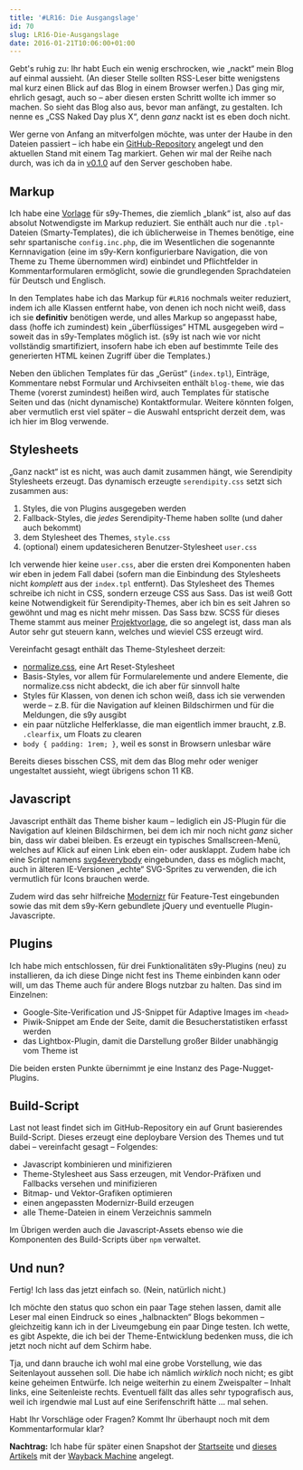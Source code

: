 ```yaml
---
title: '#LR16: Die Ausgangslage'
id: 70
slug: LR16-Die-Ausgangslage
date: 2016-01-21T10:06:00+01:00
---
```


Gebt's ruhig zu: Ihr habt Euch ein wenig erschrocken, wie „nackt“ mein Blog auf einmal aussieht. (An dieser Stelle sollten RSS-Leser bitte wenigstens mal kurz einen Blick auf das Blog in einem Browser werfen.) Das ging mir, ehrlich gesagt, auch so – aber diesen ersten Schritt wollte ich immer so machen. So sieht das Blog also aus, bevor man anfängt, zu gestalten. Ich nenne es „CSS Naked Day plus X“, denn _ganz_ nackt ist es eben doch nicht.

Wer gerne von Anfang an mitverfolgen möchte, was unter der Haube in den Dateien passiert – ich habe ein [GitHub-Repository](https://github.com/yellowled/blog-theme) angelegt und den aktuellen Stand mit einem Tag markiert. Gehen wir mal der Reihe nach durch, was ich da in [v0.1.0](https://github.com/yellowled/blog-theme/releases/tag/v0.1.0) auf den Server geschoben habe.

## Markup

Ich habe eine [Vorlage](https://github.com/yellowled/yl-s9y-templates) für s9y-Themes, die ziemlich „blank“ ist, also auf das absolut Notwendigste im Markup reduziert. Sie enthält auch nur die `.tpl`\-Dateien (Smarty-Templates), die ich üblicherweise in Themes benötige, eine sehr spartanische `config.inc.php`, die im Wesentlichen die sogenannte Kernnavigation (eine im s9y-Kern konfigurierbare Navigation, die von Theme zu Theme übernommen wird) einbindet und Pflichtfelder in Kommentarformularen ermöglicht, sowie die grundlegenden Sprachdateien für Deutsch und Englisch.

In den Templates habe ich das Markup für `#LR16` nochmals weiter reduziert, indem ich alle Klassen entfernt habe, von denen ich noch nicht weiß, dass ich sie **definitiv** benötigen werde, und alles Markup so angepasst habe, dass (hoffe ich zumindest) kein „überflüssiges“ HTML ausgegeben wird – soweit das in s9y-Templates möglich ist. (s9y ist nach wie vor nicht vollständig smartifiziert, insofern habe ich eben auf bestimmte Teile des generierten HTML keinen Zugriff über die Templates.)

Neben den üblichen Templates für das „Gerüst“ (`index.tpl`), Einträge, Kommentare nebst Formular und Archivseiten enthält `blog-theme`, wie das Theme (vorerst zumindest) heißen wird, auch Templates für statische Seiten und das (nicht dynamische) Kontaktformular. Weitere könnten folgen, aber vermutlich erst viel später – die Auswahl entspricht derzeit dem, was ich hier im Blog verwende.

## Stylesheets

„Ganz nackt“ ist es nicht, was auch damit zusammen hängt, wie Serendipity Stylesheets erzeugt. Das dynamisch erzeugte `serendipity.css` setzt sich zusammen aus:

1.  Styles, die von Plugins ausgegeben werden
2.  Fallback-Styles, die _jedes_ Serendipity-Theme haben sollte (und daher auch bekommt)
3.  dem Stylesheet des Themes, `style.css`
4.  (optional) einem updatesicheren Benutzer-Stylesheet `user.css`

Ich verwende hier keine `user.css`, aber die ersten drei Komponenten haben wir eben in jedem Fall dabei (sofern man die Einbindung des Stylesheets nicht _komplett_ aus der `index.tpl` entfernt). Das Stylesheet des Themes schreibe ich nicht in CSS, sondern erzeuge CSS aus Sass. Das ist weiß Gott keine Notwendigkeit für Serendipity-Themes, aber ich bin es seit Jahren so gewöhnt und mag es nicht mehr missen. Das Sass bzw. SCSS für dieses Theme stammt aus meiner [Projektvorlage](https://github.com/yellowled/yl-bp), die so angelegt ist, dass man als Autor sehr gut steuern kann, welches und wieviel CSS erzeugt wird.

Vereinfacht gesagt enthält das Theme-Stylesheet derzeit:

-   [normalize.css](https://github.com/necolas/normalize.css), eine Art Reset-Stylesheet
-   Basis-Styles, vor allem für Formularelemente und andere Elemente, die normalize.css nicht abdeckt, die ich aber für sinnvoll halte
-   Styles für Klassen, von denen ich schon weiß, dass ich sie verwenden werde – z.B. für die Navigation auf kleinen Bildschirmen und für die Meldungen, die s9y ausgibt
-   ein paar nützliche Helferklasse, die man eigentlich immer braucht, z.B. `.clearfix`, um Floats zu clearen
-   `body { padding: 1rem; }`, weil es sonst in Browsern unlesbar wäre

Bereits dieses bisschen CSS, mit dem das Blog mehr oder weniger ungestaltet aussieht, wiegt übrigens schon 11 KB.

## Javascript

Javascript enthält das Theme bisher kaum – lediglich ein JS-Plugin für die Navigation auf kleinen Bildschirmen, bei dem ich mir noch nicht _ganz_ sicher bin, dass wir dabei bleiben. Es erzeugt ein typisches Smallscreen-Menü, welches auf Klick auf einen Link eben ein- oder ausklappt. Zudem habe ich eine Script namens [svg4everybody](https://github.com/jonathantneal/svg4everybody) eingebunden, dass es möglich macht, auch in älteren IE-Versionen „echte“ SVG-Sprites zu verwenden, die ich vermutlich für Icons brauchen werde.

Zudem wird das sehr hilfreiche [Modernizr](https://modernizr.com) für Feature-Test eingebunden sowie das mit dem s9y-Kern gebundlete jQuery und eventuelle Plugin-Javascripte.

## Plugins

Ich habe mich entschlossen, für drei Funktionalitäten s9y-Plugins (neu) zu installieren, da ich diese Dinge nicht fest ins Theme einbinden kann oder will, um das Theme auch für andere Blogs nutzbar zu halten. Das sind im Einzelnen:

-   Google-Site-Verification und JS-Snippet für Adaptive Images im `<head>`
-   Piwik-Snippet am Ende der Seite, damit die Besucherstatistiken erfasst werden
-   das Lightbox-Plugin, damit die Darstellung großer Bilder unabhängig vom Theme ist

Die beiden ersten Punkte übernimmt je eine Instanz des Page-Nugget-Plugins.

## Build-Script

Last not least findet sich im GitHub-Repository ein auf Grunt basierendes Build-Script. Dieses erzeugt eine deploybare Version des Themes und tut dabei – vereinfacht gesagt – Folgendes:

-   Javascript kombinieren und minifizieren
-   Theme-Stylesheet aus Sass erzeugen, mit Vendor-Präfixen und Fallbacks versehen und minifizieren
-   Bitmap- und Vektor-Grafiken optimieren
-   einen angepassten Modernizr-Build erzeugen
-   alle Theme-Dateien in einem Verzeichnis sammeln

Im Übrigen werden auch die Javascript-Assets ebenso wie die Komponenten des Build-Scripts über `npm` verwaltet.

## Und nun?

Fertig! Ich lass das jetzt einfach so. (Nein, natürlich nicht.)

Ich möchte den status quo schon ein paar Tage stehen lassen, damit alle Leser mal einen Eindruck so eines „halbnackten“ Blogs bekommen – gleichzeitig kann ich in der Liveumgebung ein paar Dinge testen. Ich wette, es gibt Aspekte, die ich bei der Theme-Entwicklung bedenken muss, die ich jetzt noch nicht auf dem Schirm habe.

Tja, und dann brauche ich wohl mal eine grobe Vorstellung, wie das Seitenlayout aussehen soll. Die habe ich nämlich _wirklich_ noch nicht; es gibt keine geheimen Entwürfe. Ich neige weiterhin zu einem Zweispalter – Inhalt links, eine Seitenleiste rechts. Eventuell fällt das alles sehr typografisch aus, weil ich irgendwie mal Lust auf eine Serifenschrift hätte … mal sehen.

Habt Ihr Vorschläge oder Fragen? Kommt Ihr überhaupt noch mit dem Kommentarformular klar?

**Nachtrag:** Ich habe für später einen Snapshot der [Startseite](https://web.archive.org/web/20160121130847/http://yellowled.de) und [dieses Artikels](https://web.archive.org/web/20160121131215/http://yellowled.de/archiv/70/LR16-Die-Ausgangslage.html) mit der [Wayback Machine](https://archive.org/web/) angelegt.
